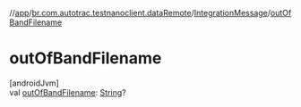 //[app](../../../index.md)/[br.com.autotrac.testnanoclient.dataRemote](../index.md)/[IntegrationMessage](index.md)/[outOfBandFilename](out-of-band-filename.md)

# outOfBandFilename

[androidJvm]\
val [outOfBandFilename](out-of-band-filename.md): [String](https://kotlinlang.org/api/latest/jvm/stdlib/kotlin/-string/index.html)?
